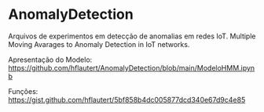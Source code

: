 # AnomalyDetection

Arquivos de experimentos em detecção de anomalias em redes IoT.
Multiple Moving Avarages to Anomaly Detection in IoT networks.

Apresentação do Modelo:
https://github.com/hflautert/AnomalyDetection/blob/main/ModeloHMM.ipynb

Funções:
https://gist.github.com/hflautert/5bf858b4dc005877dcd340e67d9c4e85
